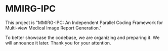 # MMIRG-IPC
This project is "MMIRG-IPC: An Independent Parallel Coding Framework for Multi-view Medical Image Report Generation."

To better showcase the codebase, we are organizing and preparing it. We will announce it later. Thank you for your attention.
